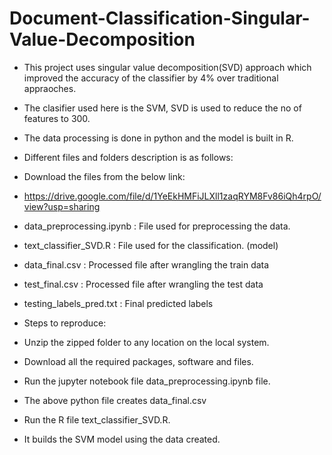 # Document-Classification-Singular-Value-Decomposition
* This project uses singular value decomposition(SVD) approach which improved the accuracy of the classifier by 4% over traditional
appraoches.
* The clasifier used here is the SVM, SVD is used to reduce the no of features to 300.
* The data processing is done in python and the model is built in R.

* Different files and folders description is as follows:
* Download the files from the below link:
* https://drive.google.com/file/d/1YeEkHMFiJLXll1zaqRYM8Fv86iQh4rpO/view?usp=sharing
* data_preprocessing.ipynb : File used for preprocessing the data.
* text_classifier_SVD.R : File used for the classification. (model)
* data_final.csv : Processed file after wrangling the train data
* test_final.csv : Processed file after wrangling the test data
* testing_labels_pred.txt : Final predicted labels

* Steps to reproduce:
* Unzip the zipped folder to any location on the local system.
* Download all the required packages, software and files.
* Run the jupyter notebook file data_preprocessing.ipynb file.
* The above python file creates data_final.csv
* Run the R file text_classifier_SVD.R.
* It builds the SVM model using the data created.
